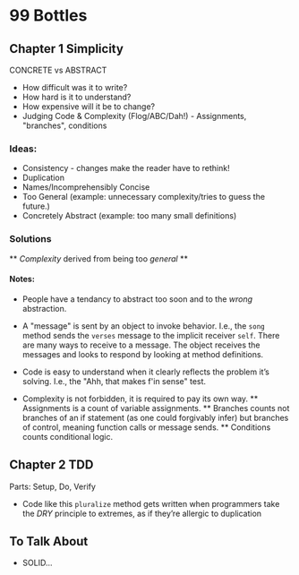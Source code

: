# 99 Bottles

## Chapter 1 Simplicity

CONCRETE vs ABSTRACT

- How difficult was it to write?
- How hard is it to understand?
- How expensive will it be to change?
- Judging Code & Complexity (Flog/ABC/Dah!) - Assignments, "branches", conditions

### Ideas:
* Consistency - changes make the reader have to rethink!
* Duplication
* Names/Incomprehensibly Concise
* Too General (example: unnecessary complexity/tries to guess the future.)
* Concretely Abstract (example: too many small definitions)

### Solutions
** _Complexity_ derived from being too _general_ **

#### Notes:
* People have a tendancy to abstract too soon and to the _wrong_ abstraction.

* A "message" is sent by an object to invoke behavior. I.e., the `song` method sends the `verses` message to the implicit receiver `self`. There are many ways to receive to a message. The object receives the messages and looks to respond by looking at method definitions.

* Code is easy to understand when it clearly reflects the problem it’s solving. I.e., the "Ahh, that makes f'in sense" test.

* Complexity is not forbidden, it is required to pay its own way.
  ** Assignments is a count of variable assignments.
  ** Branches counts not branches of an if statement (as one could forgivably infer) but branches of control, meaning function calls or message sends.
  ** Conditions counts conditional logic.

## Chapter 2 TDD

Parts: Setup, Do, Verify

* Code like this `pluralize` method gets written when programmers take the *DRY* principle to extremes, as if they’re allergic to duplication

## To Talk About

* SOLID...
